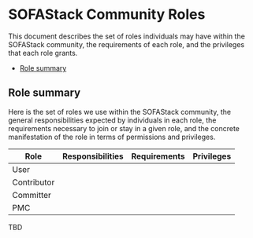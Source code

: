 # SOFAStack Community Roles

This document describes the set of roles individuals may have within the SOFAStack community, the requirements of each role, and the privileges that each role grants.

- [Role summary](#role-summary)

## Role summary

Here is the set of roles we use within the SOFAStack community, the general responsibilities expected by individuals in each role, the requirements necessary to join or stay in a given role, and the concrete manifestation of the role in terms of permissions and privileges.

| Role        | Responsibilities | Requirements | Privileges |
| ----------- | ---------------- | ------------ | ---------- |
| User        |                  |              |            |
| Contributor |                  |              |            |
| Committer   |                  |              |            |
| PMC         |                  |              |            |

TBD